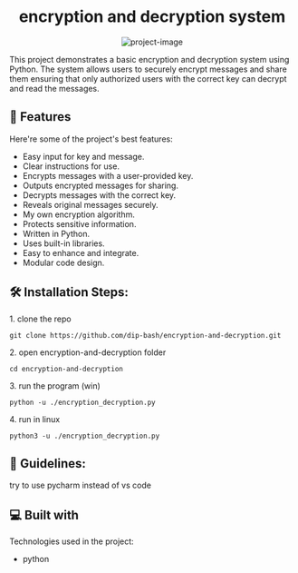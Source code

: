 <h1 align="center" id="title">encryption and decryption system</h1>

<p align="center"><img src="" alt="project-image"></p>

<p id="description">This project demonstrates a basic encryption and decryption system using Python. The system allows users to securely encrypt messages and share them ensuring that only authorized users with the correct key can decrypt and read the messages.</p>

  
  
<h2>🧐 Features</h2>

Here're some of the project's best features:

*   Easy input for key and message.
*   Clear instructions for use.
*   Encrypts messages with a user-provided key.
*   Outputs encrypted messages for sharing.
*   Decrypts messages with the correct key.
*   Reveals original messages securely.
*   My own encryption algorithm.
*   Protects sensitive information.
*   Written in Python.
*   Uses built-in libraries.
*   Easy to enhance and integrate.
*   Modular code design.

<h2>🛠️ Installation Steps:</h2>

<p>1. clone the repo</p>

```
git clone https://github.com/dip-bash/encryption-and-decryption.git
```

<p>2. open encryption-and-decryption folder</p>

```
cd encryption-and-decryption
```

<p>3. run the program (win)</p>

```
python -u ./encryption_decryption.py
```

<p>4. run in linux</p>

```
python3 -u ./encryption_decryption.py
```

<h2>🍰 Guidelines:</h2>

try to use pycharm instead of vs code

  
  
<h2>💻 Built with</h2>

Technologies used in the project:

*   python
